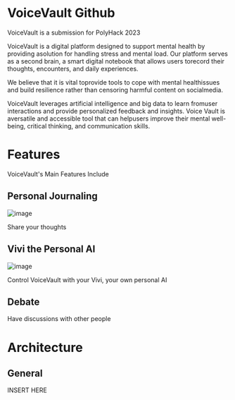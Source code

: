 # VoiceVault Github

VoiceVault is a submission for PolyHack 2023

VoiceVault is a digital platform designed to support mental health by providing asolution for handling stress and mental load. Our platform serves as a second brain, a smart digital notebook that allows users torecord their thoughts, encounters, and daily experiences.

We believe that it is vital toprovide tools to cope with mental healthissues and build resilience rather than censoring harmful content on socialmedia.

VoiceVault leverages artificial intelligence and big data to learn fromuser interactions and provide personalized feedback and insights. Voice Vault is aversatile and accessible tool that can helpusers improve their mental well-being, critical thinking, and communication skills.

# Features

VoiceVault's Main Features Include

## Personal Journaling

![image](https://github.com/SEntralians/Voice-Vault/assets/72660375/401023fc-0a19-48e3-8a8f-456d104cd184)

Share your thoughts 

## Vivi the Personal AI 

![image](https://github.com/SEntralians/Voice-Vault/assets/72660375/8992a101-5217-42bb-8691-16184b71d5dd)

Control VoiceVault with your Vivi, your own personal AI

## Debate

Have discussions with other people

# Architecture 
## General

INSERT HERE
